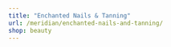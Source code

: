```yaml
---
title: "Enchanted Nails & Tanning"
url: /meridian/enchanted-nails-and-tanning/
shop: beauty
---
```

